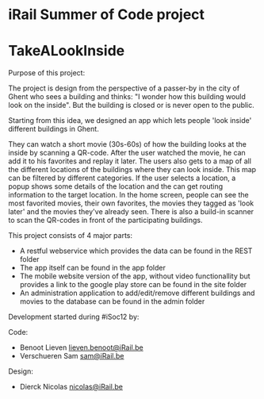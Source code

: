 iRail Summer of Code project
============================

<h1> TakeALookInside </h1>




Purpose of this project:

The project is design from the perspective of a passer-by in the city of Ghent who sees a building and thinks:
"I wonder how this building would look on the inside". But the building is closed or is never open to the public.

Starting from this idea, we designed an app which lets people 'look inside' different buildings in Ghent.

They can watch a short movie (30s-60s) of how the building looks at the inside by scanning a QR-code.
After the user watched the movie, he can add it to his favorites and replay it later. The users also gets to a map
of all the different locations of the buildings where they can look inside. This map can be filtered by different
categories. If the user selects a location, a popup shows some details of the location and the can get routing information
to the target location.
In the home screen, people can see the most favorited movies, their own favorites, the movies they tagged as 'look later'
and the movies they've already seen.
There is also a build-in scanner to scan the QR-codes in front of the participating buildings.


This project consists of 4 major parts:
- A restful webservice which provides the data
    can be found in the REST folder
- The app itself
    can be found in the app folder
- The mobile website version of the app, without video functionallity but provides a link to the google play store
    can be found in the site folder
- An administration application to add/edit/remove different buildings and movies to the database
    can be found in the admin folder
    



Development started during #iSoc12 by:

Code:
- Benoot Lieven     <lieven.benoot@iRail.be>    
- Verschueren Sam   <sam@iRail.be>              

Design:
- Dierck Nicolas    <nicolas@iRail.be>          